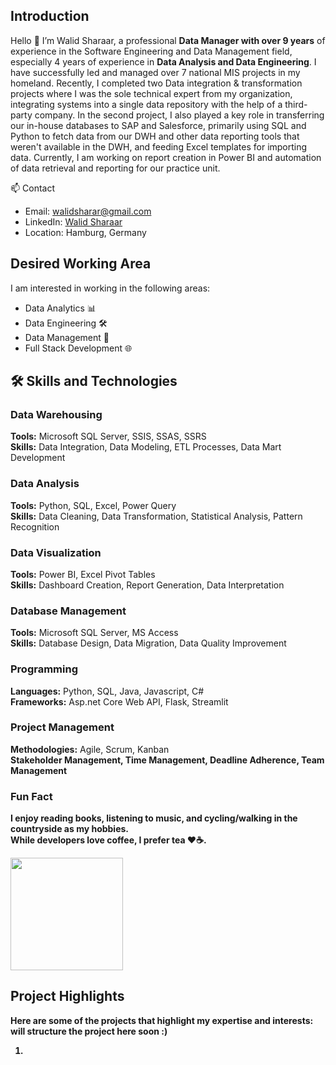 <h2>  Introduction </h2>
<p>
Hello 👋 I’m Walid Sharaar, a professional <b>Data Manager with over 9 years</b> of experience in the Software Engineering and Data Management field, especially 4 years of experience in <b>Data Analysis and Data Engineering</b>. I have successfully led and managed over 7 national MIS projects in my homeland. Recently, I completed two Data integration & transformation projects where I was the sole technical expert from my organization, integrating systems into a single data repository with the help of a third-party company. In the second project, I also played a key role in transferring our in-house databases to SAP and Salesforce, primarily using SQL and Python to fetch data from our DWH and other data reporting tools that weren't available in the DWH, and feeding Excel templates for importing data. Currently, I am working on report creation in Power BI and automation of data retrieval and reporting for our practice unit.
</p>

</h2>📫 Contact</h2>

* Email: walidsharar@gmail.com
* LinkedIn: [Walid Sharaar](https://www.linkedin.com/in/walidsharaar)  
* Location: Hamburg, Germany
  
<h2>Desired Working Area</h2> 
<p>
I am interested in working in the following areas:</br>

* Data Analytics 📊 </br>
* Data Engineering 🛠️ </br>
* Data Management 📂 </br>
* Full Stack Development 🌐 </br>

</p>

<h2>🛠️ Skills and Technologies</h2> 

<h3>Data Warehousing</h3>
<b>Tools:</b> Microsoft SQL Server, SSIS, SSAS, SSRS <br/>
<b>Skills:</b> Data Integration, Data Modeling, ETL Processes, Data Mart Development
  
<h3>Data Analysis</h3>
<b>Tools:</b> Python, SQL, Excel, Power Query<br/>
<b>Skills:</b> Data Cleaning, Data Transformation, Statistical Analysis, Pattern Recognition
  
<h3>Data Visualization </h3>
<b>Tools:</b> Power BI, Excel Pivot Tables <br/>
<b>Skills:</b> Dashboard Creation, Report Generation, Data Interpretation
<h3>Database Management</h3>
<b>Tools:</b> Microsoft SQL Server, MS Access <br/>
<b>Skills:</b> Database Design, Data Migration, Data Quality Improvement
<h3>Programming</h3>
<b>Languages:</b> Python, SQL, Java, Javascript, C# <br/>
<b>Frameworks:</b> Asp.net Core Web API, Flask, Streamlit <br/>
<h3>Project Management</h3>
<b>Methodologies:</b> Agile, Scrum, Kanban <br/>
<b><Skills: /b> Stakeholder Management, Time Management, Deadline Adherence, Team Management
<h3>Fun Fact</h3>
I enjoy reading books, listening to music, and cycling/walking in the countryside as my hobbies. <br/>
While developers love coffee, I prefer tea ❤️☕️. 




 <p >
<a  href="https://github.com/walidsharaar">
  <img height="180em" src="https://github-readme-stats.vercel.app/api/top-langs/?username=walidsharaar&theme=buefy&layout=compact" />
</a>
</p>
 <h2>Project Highlights</h2>
 <p>Here are some of the projects that highlight my expertise and interests: will structure the project here soon :)
<ol>
  <li></li>
</ol>
</p>
  
  
<!--
<img alt="GIF" src="https://github.com/walidsharaar/walidsharaar/blob/main/code.gif?raw=true" width="600" height="320" align="center" />

### 🛠 &nbsp;Tech Stack
-  💻 &nbsp; Python | Javascript 
-  📊 &nbsp; Power BI | Tableau 
-  🌐 &nbsp; HTML | CSS | Bootstrap | Material UI | Node.js | ReactJS
-  🛢  &nbsp; SQL | MS SQL |PostgreSQL 
-  🔧 &nbsp; Visual Studio | Git | Github | Postman API | Markdown 
-->


